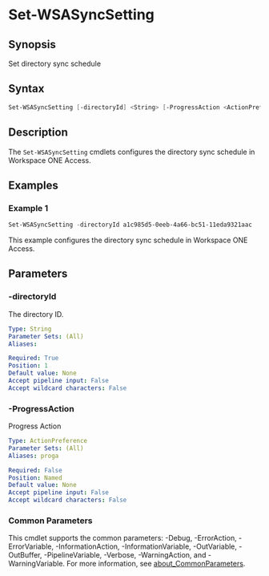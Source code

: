 # Set-WSASyncSetting

## Synopsis

Set directory sync schedule

## Syntax

```powershell
Set-WSASyncSetting [-directoryId] <String> [-ProgressAction <ActionPreference>] [<CommonParameters>]
```

## Description

The `Set-WSASyncSetting` cmdlets configures the directory sync schedule in Workspace ONE Access.

## Examples

### Example 1

```powershell
Set-WSASyncSetting -directoryId a1c985d5-0eeb-4a66-bc51-11eda9321aac
```

This example configures the directory sync schedule in Workspace ONE Access.

## Parameters

### -directoryId

The directory ID.

```yaml
Type: String
Parameter Sets: (All)
Aliases:

Required: True
Position: 1
Default value: None
Accept pipeline input: False
Accept wildcard characters: False
```

### -ProgressAction

Progress Action

```yaml
Type: ActionPreference
Parameter Sets: (All)
Aliases: proga

Required: False
Position: Named
Default value: None
Accept pipeline input: False
Accept wildcard characters: False
```

### Common Parameters

This cmdlet supports the common parameters: -Debug, -ErrorAction, -ErrorVariable, -InformationAction, -InformationVariable, -OutVariable, -OutBuffer, -PipelineVariable, -Verbose, -WarningAction, and -WarningVariable. For more information, see [about_CommonParameters](http://go.microsoft.com/fwlink/?LinkID=113216).
